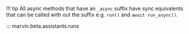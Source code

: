 !!! tip
    All async methods that have an `_async` suffix have sync equivalents that can be called with out the suffix e.g. `run()` and `await run_async()`.
    
::: marvin.beta.assistants.runs